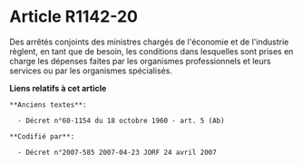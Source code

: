 # Article R1142-20

Des arrêtés conjoints des ministres chargés de l'économie et de l'industrie règlent, en tant que de besoin, les conditions
dans lesquelles sont prises en charge les dépenses faites par les organismes professionnels et leurs services ou par les
organismes spécialisés.

**Liens relatifs à cet article**

	**Anciens textes**:

	  - Décret n°60-1154 du 18 octobre 1960 - art. 5 (Ab)

	**Codifié par**:

	  - Décret n°2007-585 2007-04-23 JORF 24 avril 2007
